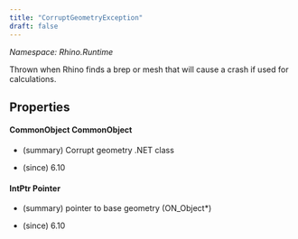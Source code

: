 ```yaml
---
title: "CorruptGeometryException"
draft: false
---
```


*Namespace: Rhino.Runtime*

   Thrown when Rhino finds a brep or mesh that will cause a crash if used for calculations.
   
## Properties
#### CommonObject CommonObject
- (summary) 
     Corrupt geometry .NET class
     
- (since) 6.10
#### IntPtr Pointer
- (summary) 
     pointer to base geometry (ON_Object*)
     
- (since) 6.10
